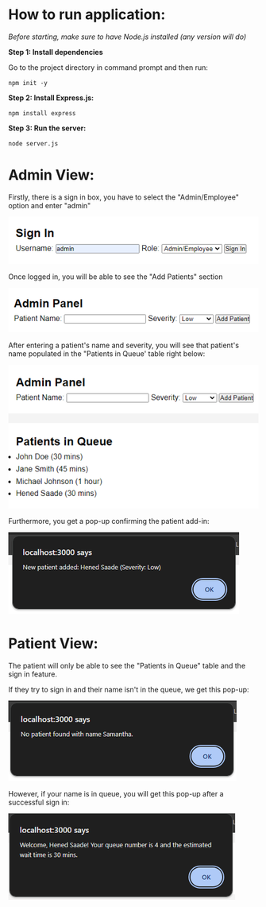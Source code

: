 # How to run application:

*Before starting, make sure to have Node.js installed (any version will do)*

**Step 1: Install dependencies**

Go to the project directory in command prompt and then run:


    npm init -y


**Step 2: Install Express.js:**

    npm install express


**Step 3: Run the server:**

    node server.js

# Admin View:

Firstly, there is a sign in box, you have to select the "Admin/Employee" option and enter "admin"

![alt text](image.png)

Once logged in, you will be able to see the "Add Patients" section

![alt text](image-1.png)

After entering a patient's name and severity, you will see that patient's name populated in the "Patients in Queue' table right below:

![alt text](image-2.png)

Furthermore, you get a pop-up confirming the patient add-in:

![alt text](image-3.png)

# Patient View:

The patient will only be able to see the "Patients in Queue" table and the sign in feature. 

If they try to sign in and their name isn't in the queue, we get this pop-up:

![alt text](image-4.png)

However, if your name is in queue, you will get this pop-up after a successful sign in:

![alt text](image-5.png) 